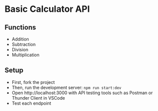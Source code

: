 # Basic Calculator API

## Functions
- Addition
- Subtraction
- Division
- Multiplication

## Setup
- First, fork the project
- Then, run the development server:
`npm run start:dev`
- Open http://localhost:3000 with API testing tools such as Postman or Thunder Client in VSCode
- Test each endpoint

